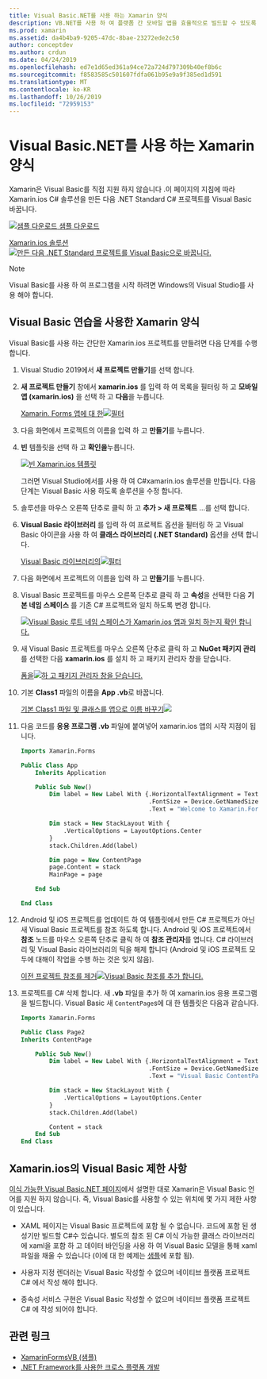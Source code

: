 ```yaml
---
title: Visual Basic.NET를 사용 하는 Xamarin 양식
description: VB.NET를 사용 하 여 플랫폼 간 모바일 앱을 효율적으로 빌드할 수 있도록 하는 주 어셈블리에 대 한 Visual Basic를 사용 하도록 Xamarin Forms 프로젝트 템플릿을 수정할 수 있습니다.
ms.prod: xamarin
ms.assetid: da4b4ba9-9205-47dc-8bae-23272ede2c50
author: conceptdev
ms.author: crdun
ms.date: 04/24/2019
ms.openlocfilehash: ed7e1d65ed361a94ce72a724d797309b40ef8b6c
ms.sourcegitcommit: f8583585c501607fdfa061b95e9a9f385ed1d591
ms.translationtype: MT
ms.contentlocale: ko-KR
ms.lasthandoff: 10/26/2019
ms.locfileid: "72959153"
---
```

# <a name="xamarinforms-using-visual-basicnet"></a>Visual Basic.NET를 사용 하는 Xamarin 양식

Xamarin은 Visual Basic를 직접 지원 하지 않습니다 .이 페이지의 지침에 따라 Xamarin.ios C# 솔루션을 만든 다음 .NET Standard C# 프로젝트를 Visual Basic 바꿉니다.

[![샘플 다운로드](~/media/shared/download.png) 샘플 다운로드](https://docs.microsoft.com/samples/xamarin/mobile-samples/visualbasic-xamarinformsvb/)

[Xamarin.ios 솔루션![만든 다음 .NET Standard 프로젝트를 Visual Basic으로 바꿉니다.](xamarin-forms-images/hero-sml.png)](xamarin-forms-images/hero.png#lightbox)

> [!NOTE]
> Visual Basic를 사용 하 여 프로그램을 시작 하려면 Windows의 Visual Studio를 사용 해야 합니다.

## <a name="xamarinforms-with-visual-basic-walkthrough"></a>Visual Basic 연습을 사용한 Xamarin 양식

Visual Basic를 사용 하는 간단한 Xamarin.ios 프로젝트를 만들려면 다음 단계를 수행 합니다.

1. Visual Studio 2019에서 **새 프로젝트 만들기**를 선택 합니다.

2. **새 프로젝트 만들기** 창에서 **xamarin.ios** 를 입력 하 여 목록을 필터링 하 고 **모바일 앱 (xamarin.ios)** 을 선택 하 고 **다음**을 누릅니다.

    [Xamarin. Forms 앱에 대 한![필터](xamarin-forms-images/02-sml.png)](xamarin-forms-images/02.png#lightbox)

3. 다음 화면에서 프로젝트의 이름을 입력 하 고 **만들기**를 누릅니다.

4. **빈** 템플릿을 선택 하 고 **확인을**누릅니다.

    [![빈 Xamarin.ios 템플릿](xamarin-forms-images/04-sml.png)](xamarin-forms-images/04.png#lightbox)

    그러면 Visual Studio에서를 사용 하 여 C#xamarin.ios 솔루션을 만듭니다. 다음 단계는 Visual Basic 사용 하도록 솔루션을 수정 합니다.

5. 솔루션을 마우스 오른쪽 단추로 클릭 하 고 **추가 > 새 프로젝트** ...를 선택 합니다.

6. **Visual Basic 라이브러리** 를 입력 하 여 프로젝트 옵션을 필터링 하 고 Visual Basic 아이콘을 사용 하 여 **클래스 라이브러리 (.NET Standard)** 옵션을 선택 합니다.

    [Visual Basic 라이브러리의![필터](xamarin-forms-images/06-sml.png)](xamarin-forms-images/06.png#lightbox)

7. 다음 화면에서 프로젝트의 이름을 입력 하 고 **만들기**를 누릅니다.

8. Visual Basic 프로젝트를 마우스 오른쪽 단추로 클릭 하 고 **속성**을 선택한 다음 **기본 네임 스페이스** 를 기존 C# 프로젝트와 일치 하도록 변경 합니다.

    [![Visual Basic 루트 네임 스페이스가 Xamarin.ios 앱과 일치 하는지 확인 합니다.](xamarin-forms-images/07a-sml.png)](xamarin-forms-images/07a.png#lightbox)

9. 새 Visual Basic 프로젝트를 마우스 오른쪽 단추로 클릭 하 고 **NuGet 패키지 관리**를 선택한 다음 **xamarin.ios** 를 설치 하 고 패키지 관리자 창을 닫습니다.

    [폼을![하 고 패키지 관리자 창을 닫습니다.](xamarin-forms-images/07b-sml.png)](xamarin-forms-images/07b.png#lightbox)

10. 기본 **Class1** 파일의 이름을 **App .vb**로 바꿉니다.

    [기본 Class1 파일 및 클래스를 앱으로 이름 바꾸기![](xamarin-forms-images/08.png)](xamarin-forms-images/08.png#lightbox)

11. 다음 코드를 **응용 프로그램 .vb** 파일에 붙여넣어 xamarin.ios 앱의 시작 지점이 됩니다.

    ```vb
    Imports Xamarin.Forms

    Public Class App
        Inherits Application

        Public Sub New()
            Dim label = New Label With {.HorizontalTextAlignment = TextAlignment.Center,
                                        .FontSize = Device.GetNamedSize(NamedSize.Medium, GetType(Label)),
                                        .Text = "Welcome to Xamarin.Forms with Visual Basic.NET"}

            Dim stack = New StackLayout With {
                .VerticalOptions = LayoutOptions.Center
            }
            stack.Children.Add(label)

            Dim page = New ContentPage
            page.Content = stack
            MainPage = page

        End Sub

    End Class
    ```

12. Android 및 iOS 프로젝트를 업데이트 하 여 템플릿에서 만든 C# 프로젝트가 아닌 새 Visual Basic 프로젝트를 참조 하도록 합니다.
Android 및 iOS 프로젝트에서 **참조** 노드를 마우스 오른쪽 단추로 클릭 하 여 **참조 관리자**를 엽니다. C# 라이브러리 및 Visual Basic 라이브러리의 틱을 해제 합니다 (Android 및 iOS 프로젝트 모두에 대해이 작업을 수행 하는 것은 잊지 않음).

    [이전 프로젝트 참조를 제거![Visual Basic 참조를 추가 합니다.](xamarin-forms-images/10-sml.png)](xamarin-forms-images/10.png#lightbox)

13. 프로젝트를 C# 삭제 합니다. 새 **.vb** 파일을 추가 하 여 xamarin.ios 응용 프로그램을 빌드합니다. Visual Basic 새 `ContentPage`s에 대 한 템플릿은 다음과 같습니다.

    ```vb
    Imports Xamarin.Forms

    Public Class Page2
    Inherits ContentPage

        Public Sub New()
            Dim label = New Label With {.HorizontalTextAlignment = TextAlignment.Center,
                                        .FontSize = Device.GetNamedSize(NamedSize.Medium, GetType(Label)),
                                        .Text = "Visual Basic ContentPage"}

            Dim stack = New StackLayout With {
                .VerticalOptions = LayoutOptions.Center
            }
            stack.Children.Add(label)

            Content = stack
        End Sub
    End Class
    ```

## <a name="limitations-of-visual-basic-in-xamarinforms"></a>Xamarin.ios의 Visual Basic 제한 사항

[이식 가능한 Visual Basic.NET 페이지](~/cross-platform/platform/visual-basic/index.md)에서 설명한 대로 Xamarin은 Visual Basic 언어를 지원 하지 않습니다. 즉, Visual Basic를 사용할 수 있는 위치에 몇 가지 제한 사항이 있습니다.

- XAML 페이지는 Visual Basic 프로젝트에 포함 될 수 없습니다. 코드에 포함 된 생성기만 빌드할 C#수 있습니다. 별도의 참조 된 C# 이식 가능한 클래스 라이브러리에 xaml을 포함 하 고 데이터 바인딩을 사용 하 여 Visual Basic 모델을 통해 xaml 파일을 채울 수 있습니다 (이에 대 한 예제는 [샘플](https://github.com/xamarin/mobile-samples/tree/master/VisualBasic/XamarinFormsVB/XamlPages)에 포함 됨).

- 사용자 지정 렌더러는 Visual Basic 작성할 수 없으며 네이티브 플랫폼 프로젝트 C# 에서 작성 해야 합니다.

- 종속성 서비스 구현은 Visual Basic 작성할 수 없으며 네이티브 플랫폼 프로젝트 C# 에 작성 되어야 합니다.

## <a name="related-links"></a>관련 링크

- [XamarinFormsVB (샘플)](https://docs.microsoft.com/samples/xamarin/mobile-samples/visualbasic-xamarinformsvb/)
- [.NET Framework를 사용한 크로스 플랫폼 개발](https://docs.microsoft.com/dotnet/standard/cross-platform/)
